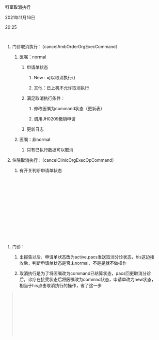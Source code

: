 科室取消执行

2021年11月16日

20:25

 

1.  门诊取消执行：（cancelAmbOrderOrgExecCommand）

    1.  医嘱：normal

        1.  申请单状态

            1.  New : 可以取消执行()

            2.  其他：已上机不允许取消执行

        2.  满足取消执行条件：

            1.  修改医嘱为command状态（更新表）

            2.  调用JH0209撤销申请

        3.  更新日志

    2.  医嘱：非normal

        1.  只有已执行数据可以取消

2.  住院取消执行：（cancelClinicOrgExecOpCommand）

    1.  有开关判断申请单状态

 

 

 

 

 

 

 

1.  门诊：

    1.  出报告以后，申请单状态改为active,pacs发送取消分诊状态，his这边接收后，判断申请单状态是否未normal，不是是就不做操作

    2.  取消执行是为了将医嘱改为command已结算状态，pacs回更取消分诊后，诊疗在接受状态后将医嘱改为commnd状态，申请单改为new状态，相当于his点击取消执行的操作，省了这一步

>  
>
>  
>
>  
>
>  
>
>  
